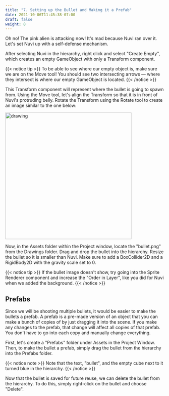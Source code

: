 ```yaml
---
title: "7. Setting up the Bullet and Making it a Prefab"
date: 2021-10-06T11:45:38-07:00
draft: false
weight: 8
---
```


Oh no! The pink alien is attacking now! It's mad because Nuvi ran over it. Let's set Nuvi up with a self-defense mechanism.

After selecting Nuvi in the hierarchy, right click and select "Create Empty", which creates an empty GameObject with only a Transform component.

{{< notice tip >}}
To be able to see where our empty object is, make sure we are on the Move tool! You should see two intersecting arrows — where they intersect is where our empty GameObject is located.
{{< /notice >}}

This Transform component will represent where the bullet is going to spawn from. Using the Move tool, let's align the Transform so that it is in front of Nuvi's protruding belly. Rotate the Transform using the Rotate tool to create an image similar to the one below:

<img src="../img/7_bulletSpawn.png" alt="drawing" width="400"/>

Now, in the Assets folder within the Project window, locate the "bullet.png" from the Drawings folder. Drag and drop the bullet into the hierarchy. Resize the bullet so it is smaller than Nuvi. Make sure to add a BoxCollider2D and a RigidBody2D with the gravity scale set to 0.

{{< notice tip >}}
If the bullet image doesn't show, try going into the Sprite Renderer component and increase the "Order in Layer", like you did for Nuvi when we added the background.
{{< /notice >}}

## Prefabs

Since we will be shooting multiple bullets, it would be easier to make the bullets a prefab. A prefab is a pre-made version of an object that you can make a bunch of copies of by just dragging it into the scene. If you make any changes to the prefab, that change will affect all copies of that prefab. You don't have to go into each copy and manually change everything.

First, let's create a "Prefabs" folder under Assets in the Project Window. Then, to make the bullet a prefab, simply drag the bullet from the hierarchy into the Prefabs folder.

{{< notice note >}}
Note that the text, "bullet", and the empty cube next to it turned blue in the hierarchy.
{{< /notice >}}

Now that the bullet is saved for future reuse, we can delete the bullet from the hierarchy. To do this, simply right-click on the bullet and choose "Delete".
